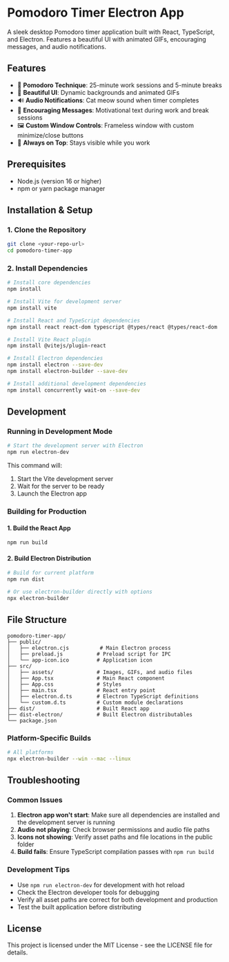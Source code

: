 # Pomodoro Timer Electron App

A sleek desktop Pomodoro timer application built with React, TypeScript, and Electron. Features a beautiful UI with animated GIFs, encouraging messages, and audio notifications.

## Features

- 🍅 **Pomodoro Technique**: 25-minute work sessions and 5-minute breaks
- 🎨 **Beautiful UI**: Dynamic backgrounds and animated GIFs
- 🔊 **Audio Notifications**: Cat meow sound when timer completes
- 💬 **Encouraging Messages**: Motivational text during work and break sessions
- 🖼️ **Custom Window Controls**: Frameless window with custom minimize/close buttons
- 🎯 **Always on Top**: Stays visible while you work

## Prerequisites

- Node.js (version 16 or higher)
- npm or yarn package manager

## Installation & Setup

### 1. Clone the Repository
```bash
git clone <your-repo-url>
cd pomodoro-timer-app
```

### 2. Install Dependencies
```bash
# Install core dependencies
npm install

# Install Vite for development server
npm install vite

# Install React and TypeScript dependencies
npm install react react-dom typescript @types/react @types/react-dom

# Install Vite React plugin
npm install @vitejs/plugin-react

# Install Electron dependencies
npm install electron --save-dev
npm install electron-builder --save-dev

# Install additional development dependencies
npm install concurrently wait-on --save-dev
```

## Development

### Running in Development Mode
```bash
# Start the development server with Electron
npm run electron-dev
```

This command will:
1. Start the Vite development server
2. Wait for the server to be ready
3. Launch the Electron app

### Building for Production

#### 1. Build the React App
```bash
npm run build
```

#### 2. Build Electron Distribution
```bash
# Build for current platform
npm run dist

# Or use electron-builder directly with options
npx electron-builder
```

## File Structure

```
pomodoro-timer-app/
├── public/
│   ├── electron.cjs          # Main Electron process
│   ├── preload.js           # Preload script for IPC
│   └── app-icon.ico         # Application icon
├── src/
│   ├── assets/              # Images, GIFs, and audio files
│   ├── App.tsx              # Main React component
│   ├── App.css              # Styles
│   ├── main.tsx             # React entry point
│   ├── electron.d.ts        # Electron TypeScript definitions
│   └── custom.d.ts          # Custom module declarations
├── dist/                    # Built React app
├── dist-electron/           # Built Electron distributables
└── package.json
```

### Platform-Specific Builds
```bash
# All platforms
npx electron-builder --win --mac --linux
```

## Troubleshooting

### Common Issues

1. **Electron app won't start**: Make sure all dependencies are installed and the development server is running
2. **Audio not playing**: Check browser permissions and audio file paths
3. **Icons not showing**: Verify asset paths and file locations in the public folder
4. **Build fails**: Ensure TypeScript compilation passes with `npm run build`

### Development Tips

- Use `npm run electron-dev` for development with hot reload
- Check the Electron developer tools for debugging
- Verify all asset paths are correct for both development and production
- Test the built application before distributing

## License

This project is licensed under the MIT License - see the LICENSE file for details.
